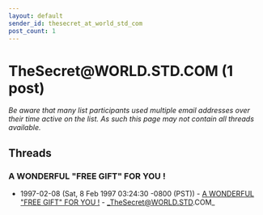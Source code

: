 ```yaml
---
layout: default
sender_id: thesecret_at_world_std_com
post_count: 1
---
```


# TheSecret<span>@</span>WORLD.STD.COM (1 post)

_Be aware that many list participants used multiple email addresses over their time active on the list. As such this page may not contain all threads available._

## Threads

### A WONDERFUL "FREE GIFT" FOR YOU !
+ 1997-02-08 (Sat, 8 Feb 1997 03:24:30 -0800 (PST)) - [A WONDERFUL "FREE GIFT" FOR YOU !](/archive/1997/02/b9cd2b019f62646b34b7ccbea536b832a8be9c650e7536c71d5410034531bd2a) - _TheSecret@WORLD.STD.COM_

